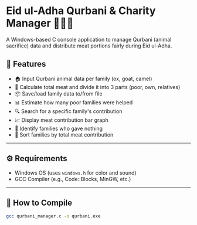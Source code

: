 # Eid ul-Adha Qurbani & Charity Manager 🐄🐐🐪

A Windows-based C console application to manage Qurbani (animal sacrifice) data and distribute meat portions fairly during Eid ul-Adha.

## 📌 Features

- 🏠 Input Qurbani animal data per family (ox, goat, camel)
- 🍖 Calculate total meat and divide it into 3 parts (poor, own, relatives)
- 📦 Save/load family data to/from file
- 📊 Estimate how many poor families were helped
- 🔍 Search for a specific family's contribution
- 📈 Display meat contribution bar graph
- 🚫 Identify families who gave nothing
- 🥇 Sort families by total meat contribution

---

## ⚙️ Requirements

- Windows OS (uses `windows.h` for color and sound)
- GCC Compiler (e.g., Code::Blocks, MinGW, etc.)

---

## 🧪 How to Compile

```bash
gcc qurbani_manager.c -o qurbani.exe

